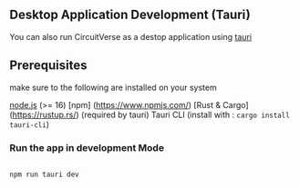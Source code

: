 ## Desktop Application Development (Tauri)


You can also run CircuitVerse as a destop application using [tauri](https://tauri.app/)

## Prerequisites

make sure to the following are installed on your system

[node.js](https://node.js.org) (>= 16)
[npm] (https://www.npmjs.com/)
[Rust & Cargo] (https://rustup.rs/)
(required by tauri)
Tauri CLI (install with : `cargo install tauri-cli`)

### Run the app in development Mode 
```bash

npm run tauri dev